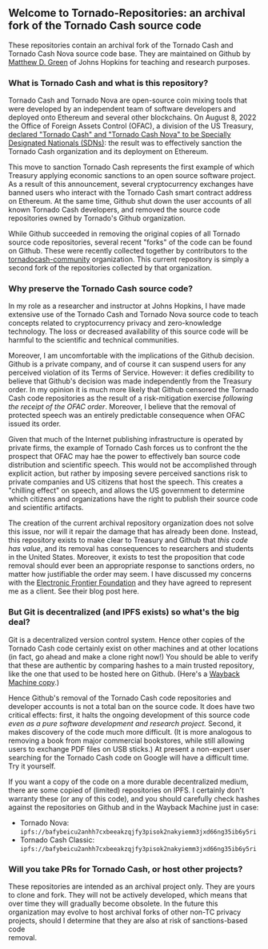 ## Welcome to Tornado-Repositories: an archival fork of the Tornado Cash source code

These repositories contain an archival fork of the Tornado Cash and Tornado Cash Nova source code base. 
They are maintained on Github by [Matthew D. Green](https://isi.jhu.edu/~mgreen/) of Johns Hopkins for teaching and research purposes.

### What is Tornado Cash and what is this repository?

Tornado Cash and Tornado Nova are open-source coin mixing tools that were developed by an independent team of software
developers and deployed onto Ethereum and several other blockchains. On August 8, 2022 the Office of Foreign
Assets Control (OFAC), a division of the US Treasury, [declared "Tornado Cash" and "Tornado Cash Nova" to be
Specially Designated Nationals (SDNs)](https://home.treasury.gov/news/press-releases/jy0916): the result was to effectively sanction the Tornado Cash organization and its deployment on Ethereum.

This move to sanction Tornado Cash represents the first example of which Treasury
applying economic sanctions to an open source software project. As a result of this announcement, several cryptocurrency
exchanges have banned users who interact with the Tornado Cash smart contract address on Ethereum. 
At the same time, Github shut down the user accounts of all known Tornado Cash developers, and removed the source code repositories owned by Tornado's Github organization. 

While Github succeeded in removing the original copies of all Tornado source code repositories, several recent "forks" of the code can be found on Github. These were recently collected together by contributors to the [tornadocash-community](https://github.com/tornadocash-community) organization. This current repository is simply a second fork of the repositories collected by that organization.  

### Why preserve the Tornado Cash source code?

In my role as a researcher and instructor at Johns Hopkins, I have made extensive use of the Tornado Cash and Tornado Nova source code 
to teach concepts related to cryptocurrency privacy and zero-knowledge technology. The loss or decreased availability of this 
source code will be harmful to the scientific and technical communities.

Moreover, I am uncomfortable with the implications of the Github decision. Github is a private company, and of course it can suspend 
users for any perceived violation of its Terms of Service. However: it defies credibility to believe that Github's decision was made independently from the Treasury order. In my opinion it is much more likely that Github censored the 
Tornado Cash code repositories as the result of a risk-mitigation exercise *following the receipt of the OFAC order*. Moreover, I believe that the removal of protected speech was an entirely predictable consequence when OFAC issued its order.

Given that much of the Internet publishing infrastructure is operated by private firms, the example of Tornado Cash forces us to confront the the prospect that OFAC may hae the power to effectively ban source code distribution and scientific speech. This would not be accomplished through explicit action, but rather by imposing severe perceived sanctions risk to private companies and US citizens that host the speech. This creates a "chilling effect" on speech, and allows the US government to determine which citizens and organizations have the right to publish their source code and scientific artifacts. 

The creation of the current archival repository organization does not solve this issue, nor will it repair the damage that has already been done. Instead, this repository exists to make clear to Treasury and Github that *this code has value*, and its removal has consequences to researchers and students in the United States. Moreover, it exists to test the proposition that code removal should ever been an appropriate response to sanctions orders, no matter how justifiable the order may seem. I have discussed my concerns with the [Electronic Frontier Foundation](https://www.eff.org/) and they have agreed to represent me as a client.  See their blog post here. 

### But Git is decentralized (and IPFS exists) so what's the big deal?

Git is a decentralized version control system. Hence other copies of the Tornado Cash code certainly exist 
on other machines and at other locations (in fact, go ahead and make a clone right now!) You should be able to verify that these 
are authentic by comparing hashes to a main trusted repository, like the one that used to be hosted here on Github. (Here's a [Wayback Machine copy](https://web.archive.org/web/20220808144505/https://github.com/tornadocash).)

Hence  Github's removal of the Tornado Cash code repositories and developer accounts is not a total ban on the source code. It does have two critical effects: first, it halts the ongoing development of this source code *even as a pure software 
development and research project.* Second, it makes discovery of the code much more difficult. (It is more analogous to removing a book from major commercial bookstores, while still allowing users to exchange PDF files on USB sticks.) At present a non-expert user searching for the Tornado Cash code on Google will have a difficult time. Try it yourself.

If you want a copy of the code on a more durable decentralized medium, there are some copied of (limited) repositories on IPFS. I certainly don't warranty these (or any of this code), and you should carefully check hashes against the repositories on Github and in the Wayback Machine just in case:

* Tornado Nova: `ipfs://bafybeicu2anhh7cxbeeakzqjfy3pisok2nakyiemm3jxd66ng35ib6y5ri`
* Tornado Cash Classic: `ipfs://bafybeicu2anhh7cxbeeakzqjfy3pisok2nakyiemm3jxd66ng35ib6y5ri`

### Will you take PRs for Tornado Cash, or host other projects?

These repositories are intended as an archival project only. They are yours to clone and fork. They will not be actively developed,
which means that over time they will gradually become obsolete. In the future this organization may evolve to host archival forks of other non-TC privacy projects, should I determine that they are also at risk of sanctions-based code  
removal.
